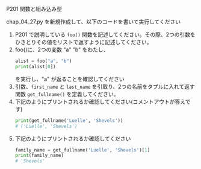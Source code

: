 P201 関数と組み込み型

chap_04_27.py を新規作成して、以下のコードを書いて実行してください

1. P201 で説明している `foo()` 関数を記述してください。その際、2つの引数をひきとりその値をリストで返すように記述してください。
1. foo()に、2つの変数 "a" "b" をわたし、
    ```python
    alist = foo("a", "b")
    print(alist[0])
    ```
    を実行し、"a" が返ることを確認してください
1. 引数、`first_name` と `last_name` を引取り、2つの名前をタプルに入れて返す関数 `get_fullname()` を定義してください。
1. 下記のようにプリントされるか確認してください(コメントアウトが答えです)
    ```python
    print(get_fullname('Luelle', 'Shevels'))
    # ('Luelle', 'Shevels')
    ```
1. 下記のようにプリントされるか確認してください
    ```python
    family_name = get_fullname('Luelle', 'Shevels')[1]
    print(family_name)
    # 'Shevels'
    ```


